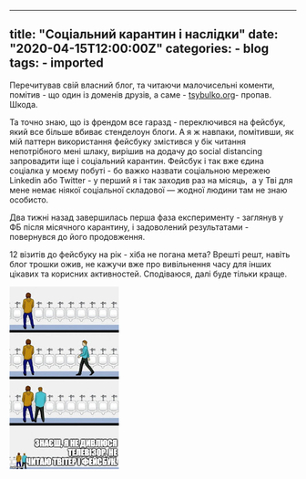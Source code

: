 
---
title: "Соціальний карантин і наслідки"
date: "2020-04-15T12:00:00Z"
categories:
    - blog
tags:
    - imported
---

Перечитував свій власний блог, та читаючи малочисельні коменти, помітив \- що один із доменів друзів, а саме \- [tsybulko.org](http://www.tsybulko.org/)\- пропав. Шкода.  

  


Та точно знаю, що із френдом все гаразд \- переключився на фейсбук, який все більше вбиває стенделоун блоги. А я ж навпаки, помітивши, як мій паттерн використання фейсбуку змістився у бік читання непотрібного мені шлаку, вирішив на додачу до social distancing запровадити іще і соціальний карантин. Фейсбук і так вже єдина соціалка у моєму побуті \- бо важко назвати соціальною мережею Linkedin або Twitter \- у перший я і так заходив раз на місяць,  а у Тві для мене немає ніякої соціальної складової — жодної людини там не знаю особисто.

Два тижні назад завершилась перша фаза експерименту \- заглянув у ФБ після місячного карантину, і задоволений результатами \- повернувся до його продовження.

12 візитів до фейсбуку на рік \- хіба не погана мета? Врешті решт, навіть блог трошки ожив, не кажучи вже про вивільнення часу для інших цікавих та корисних активностей. Сподіваюся, далі буде тільки краще.

  


[![](thumb_00.jpg)](img00.jpg)

  


